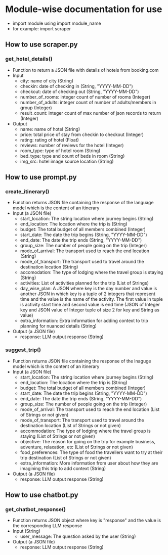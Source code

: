 # Module-wise documentation for use
- import module using import module_name
- for example: import scraper

## How to use scraper.py
### get_hotel_details()
* Function to return a JSON file with details of hotels from booking.com
* Input
    - city: name of city (String)
    - checkin: date of checking in (String, "YYYY-MM-DD")
    - checkout: date of checking out (String, "YYYY-MM-DD")
    - number_of_rooms: integer count of number of rooms (Integer)
    - number_of_adults: integer count of number of adults/members in group (Integer)
    - result_count: integer count of max number of json records to return (Integer)
* Output
    - name: name of hotel (String)
    - price: total price of stay from checkin to checkout (Integer)
    - rating: rating of hotel (Float)
    - reviews: number of reviews for the hotel (Integer)
    - room_type: type of hotel room (String)
    - bed_type: type and count of beds in room (String)
    - img_src: hotel image source location (String)

## How to use prompt.py
### create_itinerary()
* Function returns JSON file containing the response of the language model which is the content of an itinerary
* Input (a JSON file)
    - start_location: The string location where journey begins (String)
    - end_location: The location where the trip is (String)
    - budget: The total budget of all members combined (Integer)
    - start_date: The date the trip begins (String, "YYYY-MM-DD")
    - end_date: The date the trip ends (String, "YYYY-MM-DD")
    - group_size: The number of people going on the trip (Integer)
    - mode_of_arrival: The transport used to reach the end location (String)
    - mode_of_transport: The transport used to travel around the destination location (String)
    - accomodation: The type of lodging where the travel group is staying (String)
    - activities: List of activities planned for the trip (List of Strings)
    - day_wise_plan: A JSON where key is the day number and value is another JSON in which key is a tuple of 2 integers that represent time and the value is the name of the activity. The first value in tuple is activity start time and second value is end time (JSON of Integer key and JSON value of Integer tuple of size 2 for key and String as value)
    - extra_information: Extra information for adding context to trip planning for nuanced details (String)
* Output (a JSON file)
    - response: LLM output response (String) 
### suggest_trip()
* Function returns JSON file containing the response of the lnaguge model which is the content of an itinerary
* Input (a JSON file)
    - start_location: The string location where journey begins (String)
    - end_location: The location where the trip is (String)
    - budget: The total budget of all members combined (Integer)
    - start_date: The date the trip begins (String, "YYYY-MM-DD")
    - end_date: The date the trip ends (String, "YYYY-MM-DD")
    - group_size: The number of people going on the trip (Integer)
    - mode_of_arrival: The transport used to reach the end location (List of Strings or not given)
    - mode_of_transport: The transport used to travel around the destination location (List of Strings or not given)
    - accommodation: The type of lodging where the travel group is staying (List of Strings or not given)
    - objective: The reason for going on the trip for example business, adventure, relaxation, etc (List of Strings or not given)
    - food_preferences: The type of food the travellers want to try at their trip destination (List of Strings or not given)
    - extra_information: More information from user about how they are imagining this trip to add context (String)
* Output (a JSON file)
    - response: LLM output response (String)

## How to use chatbot.py
### get_chatbot_response()
* Function returns JSON object where key is "response" and the value is the corresponding LLM response
* Input (String)
    - user_message: The question asked by the user (String)
* Output (a JSON file)
    - response: LLM output response (String)